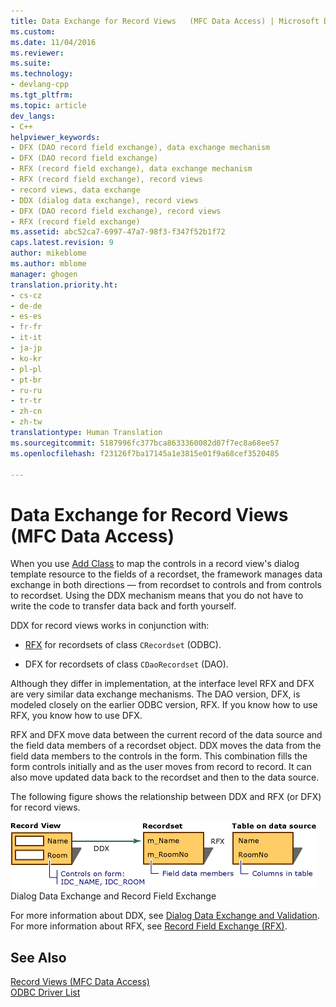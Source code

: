 ```yaml
---
title: Data Exchange for Record Views   (MFC Data Access) | Microsoft Docs
ms.custom: 
ms.date: 11/04/2016
ms.reviewer: 
ms.suite: 
ms.technology:
- devlang-cpp
ms.tgt_pltfrm: 
ms.topic: article
dev_langs:
- C++
helpviewer_keywords:
- DFX (DAO record field exchange), data exchange mechanism
- DFX (DAO record field exchange)
- RFX (record field exchange), data exchange mechanism
- RFX (record field exchange), record views
- record views, data exchange
- DDX (dialog data exchange), record views
- DFX (DAO record field exchange), record views
- RFX (record field exchange)
ms.assetid: abc52ca7-6997-47a7-98f3-f347f52b1f72
caps.latest.revision: 9
author: mikeblome
ms.author: mblome
manager: ghogen
translation.priority.ht:
- cs-cz
- de-de
- es-es
- fr-fr
- it-it
- ja-jp
- ko-kr
- pl-pl
- pt-br
- ru-ru
- tr-tr
- zh-cn
- zh-tw
translationtype: Human Translation
ms.sourcegitcommit: 5187996fc377bca8633360082d07f7ec8a68ee57
ms.openlocfilehash: f23126f7ba17145a1e3815e01f9a68cef3520485

---
```

# Data Exchange for Record Views   (MFC Data Access)
When you use [Add Class](../mfc/reference/adding-an-mfc-odbc-consumer.md) to map the controls in a record view's dialog template resource to the fields of a recordset, the framework manages data exchange in both directions — from recordset to controls and from controls to recordset. Using the DDX mechanism means that you do not have to write the code to transfer data back and forth yourself.  
  
 DDX for record views works in conjunction with:  
  
-   [RFX](../data/odbc/record-field-exchange-rfx.md) for recordsets of class `CRecordset` (ODBC).  
  
-   DFX for recordsets of class `CDaoRecordset` (DAO).  
  
 Although they differ in implementation, at the interface level RFX and DFX are very similar data exchange mechanisms. The DAO version, DFX, is modeled closely on the earlier ODBC version, RFX. If you know how to use RFX, you know how to use DFX.  
  
 RFX and DFX move data between the current record of the data source and the field data members of a recordset object. DDX moves the data from the field data members to the controls in the form. This combination fills the form controls initially and as the user moves from record to record. It can also move updated data back to the recordset and then to the data source.  
  
 The following figure shows the relationship between DDX and RFX (or DFX) for record views.  
  
 ![Dialog&#45;data exchange and record&#45;field exchange](../data/media/vc37xt1.gif "vc37xt1")  
Dialog Data Exchange and Record Field Exchange  
  
 For more information about DDX, see [Dialog Data Exchange and Validation](../mfc/dialog-data-exchange-and-validation.md). For more information about RFX, see [Record Field Exchange (RFX)](../data/odbc/record-field-exchange-rfx.md).  
  
## See Also  
 [Record Views  (MFC Data Access)](../data/record-views-mfc-data-access.md)   
 [ODBC Driver List](../data/odbc/odbc-driver-list.md)


<!--HONumber=Jan17_HO1-->


